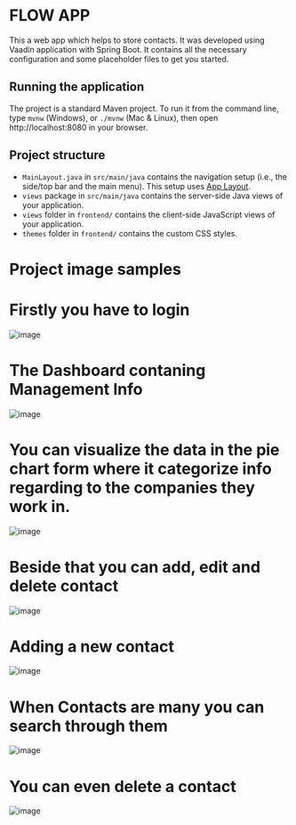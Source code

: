 # FLOW APP

This a web app which helps to store contacts. It was developed using Vaadin application with Spring Boot.
It contains all the necessary configuration and some placeholder files to get you started.

## Running the application

The project is a standard Maven project. To run it from the command line,
type `mvnw` (Windows), or `./mvnw` (Mac & Linux), then open
http://localhost:8080 in your browser.

## Project structure

- `MainLayout.java` in `src/main/java` contains the navigation setup (i.e., the
  side/top bar and the main menu). This setup uses
  [App Layout](https://vaadin.com/components/vaadin-app-layout).
- `views` package in `src/main/java` contains the server-side Java views of your application.
- `views` folder in `frontend/` contains the client-side JavaScript views of your application.
- `themes` folder in `frontend/` contains the custom CSS styles.
# Project image samples
# Firstly you have to login
![image](https://user-images.githubusercontent.com/74615179/151060127-0240b9de-a3e1-418a-9466-34e474eaf3d9.png)
# The Dashboard contaning Management Info
![image](https://user-images.githubusercontent.com/74615179/151060143-3882d65a-5c85-408e-bae7-7f03b06cdbd6.png)
# You can visualize the data in the pie chart form where it categorize info regarding to the companies they work in.
![image](https://user-images.githubusercontent.com/74615179/151060164-796ec584-171a-4219-901e-e8d76709f05c.png)
# Beside that you can add, edit and delete contact
![image](https://user-images.githubusercontent.com/74615179/151060177-ad69ba47-2afa-4482-b539-424a2cd7fa09.png)
# Adding a new contact
![image](https://user-images.githubusercontent.com/74615179/151060268-7f650c68-13ba-4332-a89f-47775b52110e.png)
# When Contacts are many you can search through them
![image](https://user-images.githubusercontent.com/74615179/151060190-de062eff-3c18-49df-9415-d439bb02188c.png)
# You can even delete a contact
![image](https://user-images.githubusercontent.com/74615179/151060212-06e8f2df-ece1-4305-954e-fa08819b6556.png)

